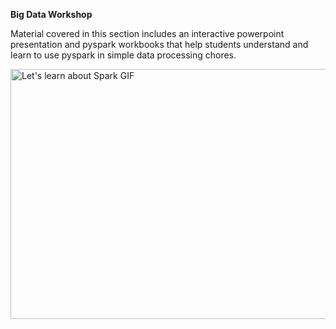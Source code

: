 **Big Data Workshop**

Material covered in this section includes an interactive powerpoint presentation and pyspark workbooks that help students understand and learn to use pyspark in simple data processing chores.

<img src="./APACHE_SPARK_PRESENTATION_final.gif" alt="Let's learn about Spark GIF" width="1000" height="400">
